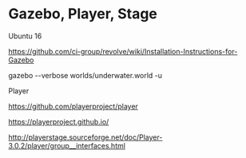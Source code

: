 # Gazebo, Player, Stage

Ubuntu 16

https://github.com/ci-group/revolve/wiki/Installation-Instructions-for-Gazebo

gazebo --verbose worlds/underwater.world -u

Player

https://github.com/playerproject/player

https://playerproject.github.io/

http://playerstage.sourceforge.net/doc/Player-3.0.2/player/group__interfaces.html

